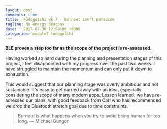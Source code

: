 ```yaml
---
layout: post
comments: true
title:  Fūdogotchi wk 7 - Burnout isn't paradise
tagline: No energy beacons
date:   2017-07-30 12:00:00 +0000
categories: module2 fudogotchi
---
```


**BLE proves a step too far as the scope of the project is re-assessed.**

Having worked so hard during the planning and presentation stages of this project, I feel disappointed with my progress over the past two weeks. I have struggled to maintain the momentum and can only put it down to exhaustion.

This would suggest that our planning stage was overly ambitious and not sustainable. It's easy to get carried away with an idea, especially considering the scope of many modern apps. Lesson learned; we have re-adressed our plans, with good feedback from Carl who has recommended we drop the Bluetooth stretch goal due to time constraints.

> Burnout is what happens when you try to avoid being human for too long. — Michael Gungor
